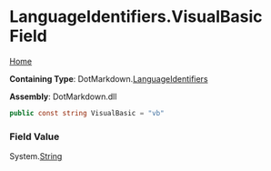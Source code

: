 <a name="_top"></a>

# LanguageIdentifiers\.VisualBasic Field

[Home](../../../README.md#_top)

**Containing Type**: DotMarkdown\.[LanguageIdentifiers](../README.md#_top)

**Assembly**: DotMarkdown\.dll

```csharp
public const string VisualBasic = "vb"
```

### Field Value

System\.[String](https://docs.microsoft.com/en-us/dotnet/api/system.string)